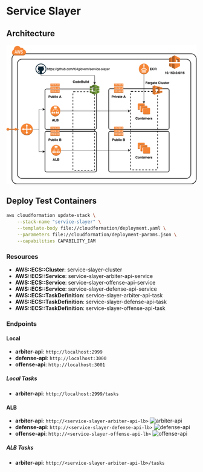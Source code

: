 # Service Slayer

## Architecture

![Architecture](img/architecture.png)

## Deploy Test Containers

```bash
aws cloudformation update-stack \
    --stack-name "service-slayer" \
    --template-body file://cloudformation/deployment.yaml \
    --parameters file://cloudformation/deployment-params.json \
    --capabilities CAPABILITY_IAM
```

### Resources

* **AWS::ECS::Cluster**:            service-slayer-cluster
* **AWS::ECS::Service**:            service-slayer-arbiter-api-service
* **AWS::ECS::Service**:            service-slayer-offense-api-service
* **AWS::ECS::Service**:            service-slayer-defense-api-service
* **AWS::ECS::TaskDefinition**:     service-slayer-arbiter-api-task
* **AWS::ECS::TaskDefinition**:     service-slayer-defense-api-task
* **AWS::ECS::TaskDefinition**:     service-slayer-offense-api-task

### Endpoints

#### Local

* **arbiter-api**: `http://localhost:2999`
* **defense-api**: `http://localhost:3000`
* **offense-api**: `http://localhost:3001`

##### Local Tasks

* **arbiter-api**: `http://localhost:2999/tasks`

#### ALB

* **arbiter-api**: `http://<service-slayer-arbiter-api-lb>` ![arbiter-api](https://codebuild.us-east-1.amazonaws.com/badges?uuid=eyJlbmNyeXB0ZWREYXRhIjoicWFhSVY3R2RYTWU2SHkzbC9PaVJRR1ZkaU56RUcxRm5YbTRDTE5oUk1tY3krRTJsc0sxVFBGMlBnb2V2M01GMnpBYUowRUpaeWFIbERXQ3VTVnBtdjZRPSIsIml2UGFyYW1ldGVyU3BlYyI6IjNkMGNtTXdsdTgrb1NvL2kiLCJtYXRlcmlhbFNldFNlcmlhbCI6MX0%3D&branch=master)
* **defense-api**: `http://<service-slayer-defense-api-lb>` ![defense-api](https://codebuild.us-east-1.amazonaws.com/badges?uuid=eyJlbmNyeXB0ZWREYXRhIjoidWpNMW9hVEpKYmVtbEhXdG9mKzltcnZOazB1TWZyKzMzMTdSR1VZTGczck5hZTBOSW04QVJZbTU5QlJiSk1GTUQ1VUJuTDNGNjFEZG8xVW9GckhLT2pvPSIsIml2UGFyYW1ldGVyU3BlYyI6InhTdFgzSDBZa2V2cEdSU2siLCJtYXRlcmlhbFNldFNlcmlhbCI6MX0%3D&branch=master)
* **offense-api**: `http://<service-slayer-offense-api-lb>` ![offense-api](https://codebuild.us-east-1.amazonaws.com/badges?uuid=eyJlbmNyeXB0ZWREYXRhIjoiK1NJMEpkWldyY2pkZmpLRkt5VDVxbTVGdUlNVU1JL1h1U29HVEd6VWF4NjcxSDQ1VHdjN2JNSk01dnFoOUhBS2g0SmxpTVd1anBrZWpFM1hDN09yajMwPSIsIml2UGFyYW1ldGVyU3BlYyI6IlpPUUVoUFBPaG11NXFrbW8iLCJtYXRlcmlhbFNldFNlcmlhbCI6MX0%3D&branch=master)

##### ALB Tasks

* **arbiter-api**: `http://<service-slayer-arbiter-api-lb>/tasks`
